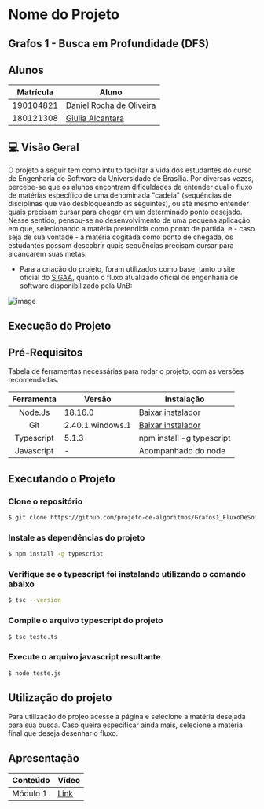 # Nome do Projeto

## Grafos 1 - Busca em Profundidade (DFS)

## Alunos

| Matrícula | Aluno                                                      |
| --------- | ---------------------------------------------------------- |
| 190104821	| [Daniel Rocha de Oliveira](https://github.com/DanRocha18)  |
| 180121308 | [Giulia Alcantara](https://github.com/alcantaragiubs)      |
 
 ##  💻 Visão Geral

<p> O projeto a seguir tem como intuito facilitar a vida dos estudantes do curso de Engenharia de Software da Universidade de Brasília. Por diversas vezes, percebe-se que os alunos encontram dificuldades de entender qual o fluxo de matérias específico de uma denominada "cadeia" (sequências de disciplinas que vão desbloqueando as seguintes), ou até mesmo entender quais precisam cursar para chegar em um determinado ponto desejado. Nesse sentido, pensou-se no desenvolvimento de uma pequena aplicação em que, selecionando a matéria pretendida como ponto de partida, e - caso seja de sua vontade - a matéria cogitada como ponto de chegada, os estudantes possam descobrir quais sequências precisam cursar para alcançarem suas metas. </p>

- Para a criação do projeto, foram utilizados como base, tanto o site oficial do  [SIGAA](https://sigaa.unb.br/sigaa/graduacao/componente/lista.jsf), quanto o fluxo atualizado oficial de engenharia de software disponibilizado pela UnB:

![image](https://github.com/projeto-de-algoritmos/Grafos1_FluxoDeSoftware/assets/54143767/bfb9e0ac-59bf-469d-b762-22ccf1d7f2c4)


## Execução do Projeto

## Pré-Requisitos 

Tabela de ferramentas necessárias para rodar o projeto, com as versões recomendadas.

| Ferramenta | Versão | Instalação |
| :-------: | ----------- | -------------------------------------------------------- |
| Node.Js | 18.16.0 | [Baixar instalador](https://nodejs.org/) |
| Git | 2.40.1.windows.1 | [Baixar instalador](https://git-scm.com/) |
| Typescript | 5.1.3 | npm install -g typescript |
| Javascript | - | Acompanhado do node |


## Executando o Projeto

### Clone o repositório

```bash 
$ git clone https://github.com/projeto-de-algoritmos/Grafos1_FluxoDeSoftware.git
```

### Instale as dependências do projeto

```bash 
$ npm install -g typescript
```

### Verifique se o typescript foi instalando utilizando o comando abaixo

```bash 
$ tsc --version
```

### Compile o arquivo typescript do projeto 

```bash 
$ tsc teste.ts
```
### Execute o arquivo javascript resultante 

```bash 
$ node teste.js
```

## Utilização do projeto
Para utilização do projeo acesse a página e selecione a matéria desejada para sua busca. Caso queira especificar ainda mais, selecione a matéria final que deseja desenhar o fluxo.

## Apresentação

  | Conteúdo | Vídeo                                                                                         |
  | -------- | --------------------------------------------------------------------------------------------- |
  | Módulo 1 | [Link]()                                                          |
 

  
